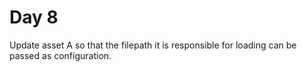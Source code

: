 # Day 8 

Update asset A so that the filepath it is responsible for loading can be passed as configuration. 